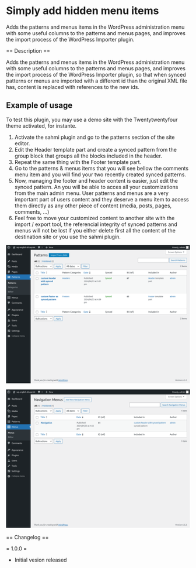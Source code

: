 # Simply add hidden menu items

Adds the patterns and menus items in the WordPress administration menu with some useful columns to the patterns and menus pages, and improves the import process of the WordPress Importer plugin.

== Description ==

Adds the patterns and menus items in the WordPress administration menu with some useful columns to the patterns and menus pages, and improves the import process of the WordPress Importer plugin, so that when synced patterns or menus are imported with a different id than the original XML file has, content is replaced with references to the new ids.

## Example of usage

To test this plugin, you may use a demo site with the Twentytwentyfour theme activated, for instante.

1. Activate the sahmi plugin and go to the patterns section of the site editor.
2. Edit the Header template part and create a synced pattern from the group block that groups all the blocks included in the header.
3. Repeat the same thing with the Footer template part.
4. Go to the patterns & menus items that you will see bellow the comments menu item and you will find your two recently created synced patterns.
5. Now, managing the footer and header content is easier, just edit the synced pattern. An you will be able to acces all your customizations from the main admin menu. User patterns and menus are a very important part of users content and they deserve a menu item to access them directly as any other piece of content (media, posts, pages, comments, ...)
6. Feel free to move your customized content to another site with the import / export tool, the referencial integrity of synced patterns and menus will not be lost if you either delete first all the content of the destination site or you use the sahmi plugin.

![patterns](assets/screenshot-1.png)

![menus](assets/screenshot-2.png)

== Changelog ==

= 1.0.0 =
* Initial vesion released
